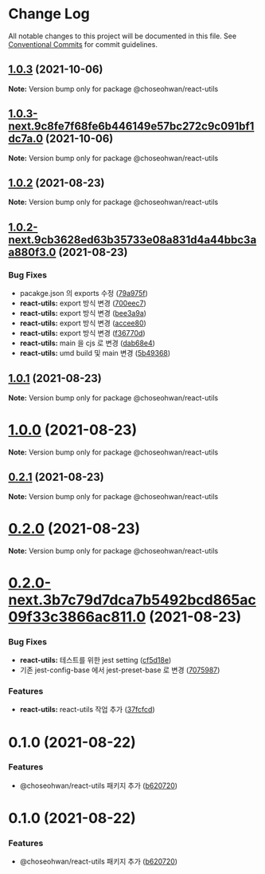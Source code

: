# Change Log

All notable changes to this project will be documented in this file.
See [Conventional Commits](https://conventionalcommits.org) for commit guidelines.

## [1.0.3](https://github.com/ChoSeoHwan/library/compare/@choseohwan/react-utils@1.0.3-next.9c8fe7f68fe6b446149e57bc272c9c091bf1dc7a.0...@choseohwan/react-utils@1.0.3) (2021-10-06)

**Note:** Version bump only for package @choseohwan/react-utils





## [1.0.3-next.9c8fe7f68fe6b446149e57bc272c9c091bf1dc7a.0](https://github.com/ChoSeoHwan/library/compare/@choseohwan/react-utils@1.0.2...@choseohwan/react-utils@1.0.3-next.9c8fe7f68fe6b446149e57bc272c9c091bf1dc7a.0) (2021-10-06)

**Note:** Version bump only for package @choseohwan/react-utils





## [1.0.2](https://github.com/ChoSeoHwan/library/compare/@choseohwan/react-utils@1.0.2-next.9cb3628ed63b35733e08a831d4a44bbc3aa880f3.0...@choseohwan/react-utils@1.0.2) (2021-08-23)

**Note:** Version bump only for package @choseohwan/react-utils





## [1.0.2-next.9cb3628ed63b35733e08a831d4a44bbc3aa880f3.0](https://github.com/ChoSeoHwan/library/compare/@choseohwan/react-utils@1.0.1...@choseohwan/react-utils@1.0.2-next.9cb3628ed63b35733e08a831d4a44bbc3aa880f3.0) (2021-08-23)


### Bug Fixes

* pacakge.json 의 exports 수정 ([79a975f](https://github.com/ChoSeoHwan/library/commit/79a975fb8976caa25fe1c57d35ae46512d9090c1))
* **react-utils:** export 방식 변경 ([700eec7](https://github.com/ChoSeoHwan/library/commit/700eec7255df39475330654eac18ce0a736fa229))
* **react-utils:** export 방식 변경 ([bee3a9a](https://github.com/ChoSeoHwan/library/commit/bee3a9af7cada87795ff8017dcfa6661a7bc534c))
* **react-utils:** export 방식 변경 ([accee80](https://github.com/ChoSeoHwan/library/commit/accee8020064b3cf5ddede542d79f56d48a9c842))
* **react-utils:** export 방식 변경 ([f36770d](https://github.com/ChoSeoHwan/library/commit/f36770de900516463c59c93acf3abe232da1e12e))
* **react-utils:** main 을 cjs 로 변경 ([dab68e4](https://github.com/ChoSeoHwan/library/commit/dab68e4ed3dcf11560ebea3255adcf047ae6297d))
* **react-utils:** umd build 및 main 변경 ([5b49368](https://github.com/ChoSeoHwan/library/commit/5b4936868102db53bbe6db2229f75df7a5d84c75))





## [1.0.1](https://github.com/ChoSeoHwan/library/compare/@choseohwan/react-utils@1.0.0...@choseohwan/react-utils@1.0.1) (2021-08-23)

**Note:** Version bump only for package @choseohwan/react-utils





# [1.0.0](https://github.com/ChoSeoHwan/library/compare/@choseohwan/react-utils@0.2.1...@choseohwan/react-utils@1.0.0) (2021-08-23)

**Note:** Version bump only for package @choseohwan/react-utils





## [0.2.1](https://github.com/ChoSeoHwan/library/compare/@choseohwan/react-utils@0.2.0...@choseohwan/react-utils@0.2.1) (2021-08-23)

**Note:** Version bump only for package @choseohwan/react-utils





# [0.2.0](https://github.com/ChoSeoHwan/library/compare/@choseohwan/react-utils@0.2.0-next.3b7c79d7dca7b5492bcd865ac09f33c3866ac811.0...@choseohwan/react-utils@0.2.0) (2021-08-23)

**Note:** Version bump only for package @choseohwan/react-utils





# [0.2.0-next.3b7c79d7dca7b5492bcd865ac09f33c3866ac811.0](https://github.com/ChoSeoHwan/library/compare/@choseohwan/react-utils@0.1.0...@choseohwan/react-utils@0.2.0-next.3b7c79d7dca7b5492bcd865ac09f33c3866ac811.0) (2021-08-23)


### Bug Fixes

* **react-utils:** 테스트를 위한 jest setting ([cf5d18e](https://github.com/ChoSeoHwan/library/commit/cf5d18e59e515e7b7b655dc6a02b1de7f6b3dc88))
* 기존 jest-config-base 에서 jest-preset-base 로 변경 ([7075987](https://github.com/ChoSeoHwan/library/commit/707598796c03b85c58a19e9eb0d7db56a3f89eb0))


### Features

* **react-utils:** react-utils 작업 추가 ([37fcfcd](https://github.com/ChoSeoHwan/library/commit/37fcfcd4a0c6171ddba7b1d824bbdb000ba8a1f0))





# 0.1.0 (2021-08-22)


### Features

* @choseohwan/react-utils 패키지 추가 ([b620720](https://github.com/ChoSeoHwan/library/commit/b620720687c84f9dbc50b245b0f51f5d50afd257))





# 0.1.0 (2021-08-22)


### Features

* @choseohwan/react-utils 패키지 추가 ([b620720](https://github.com/ChoSeoHwan/library/commit/b620720687c84f9dbc50b245b0f51f5d50afd257))
